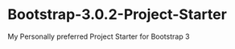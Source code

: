 Bootstrap-3.0.2-Project-Starter
===============================

My Personally preferred Project Starter for Bootstrap 3
